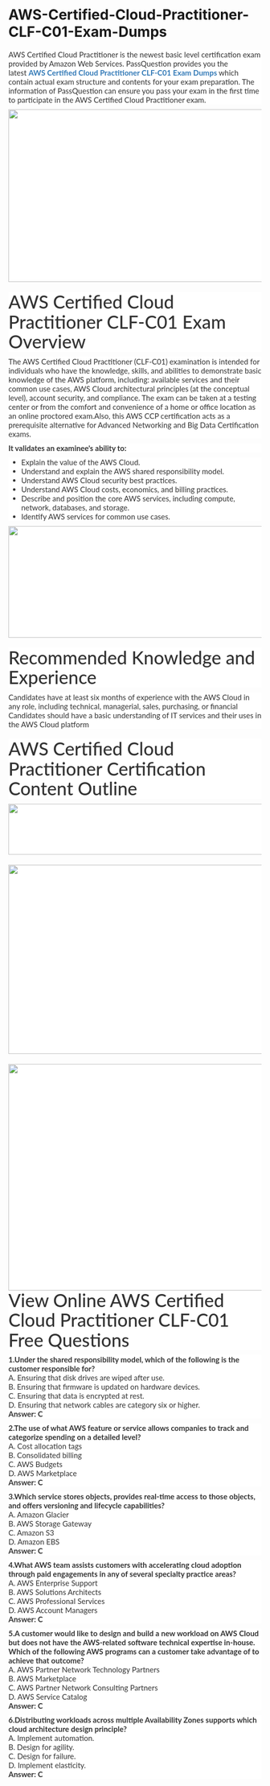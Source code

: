 # AWS-Certified-Cloud-Practitioner-CLF-C01-Exam-Dumps
<p>
	<p style="box-sizing:border-box;margin-top:0px;margin-bottom:10px;color:#333333;font-family:Lato;font-size:15px;white-space:normal;background-color:#FFFFFF;">
		AWS Certified Cloud Practitioner is the newest basic level certification exam provided by Amazon Web Services. PassQuestion provides you the latest&nbsp;<span style="box-sizing:border-box;font-weight:700;"><a href="https://www.passquestion.com/clf-c01.html" style="box-sizing:border-box;background-color:transparent;color:#337AB7;text-decoration-line:none;">AWS Certified Cloud Practitioner CLF-C01 Exam Dumps</a></span>&nbsp;which contain actual exam structure and contents for your exam preparation. The information of PassQuestion can ensure you pass your exam in the first time to participate in the AWS Certified Cloud Practitioner exam.
	</p>
	<p style="box-sizing:border-box;margin-top:0px;margin-bottom:10px;color:#333333;font-family:Lato;font-size:15px;white-space:normal;background-color:#FFFFFF;">
		<img alt="" src="https://www.passquestion.com/uploads/pqcom/images/20200422/d0c644a4a56e7a74c133bd7c17beb7b7.png" style="box-sizing:border-box;vertical-align:middle;max-width:100%;height:343px;width:600px;" />
	</p>
	<h1 style="box-sizing:border-box;margin:20px 0px 10px;font-size:36px;font-family:Lato;font-weight:500;line-height:1.1;color:#333333;white-space:normal;background-color:#FFFFFF;">
		AWS Certified Cloud Practitioner CLF-C01 Exam Overview
	</h1>
	<p style="box-sizing:border-box;margin-top:0px;margin-bottom:10px;color:#333333;font-family:Lato;font-size:15px;white-space:normal;background-color:#FFFFFF;">
		The AWS Certified Cloud Practitioner (CLF-C01) examination is intended for individuals who have the knowledge, skills, and abilities to demonstrate basic knowledge of the AWS platform, including: available services and their common use cases, AWS Cloud architectural principles (at the conceptual level), account security, and compliance. The exam can be taken at a testing center or from the comfort and convenience of a home or office location as an online proctored exam.Also, this AWS CCP certification acts as a prerequisite alternative for Advanced Networking and Big Data Certification exams.
	</p>
	<p style="box-sizing:border-box;margin-top:0px;margin-bottom:10px;color:#333333;font-family:Lato;font-size:15px;white-space:normal;background-color:#FFFFFF;">
		<span style="box-sizing:border-box;font-weight:700;">It validates an examinee's ability to:</span>
	</p>
	<ul style="box-sizing:border-box;margin-top:0px;margin-bottom:10px;color:#333333;font-family:Lato;font-size:15px;white-space:normal;background-color:#FFFFFF;">
		<li style="box-sizing:border-box;">
			Explain the value of the AWS Cloud.
		</li>
		<li style="box-sizing:border-box;">
			Understand and explain the AWS shared responsibility model.
		</li>
		<li style="box-sizing:border-box;">
			Understand AWS Cloud security best practices.
		</li>
		<li style="box-sizing:border-box;">
			Understand AWS Cloud costs, economics, and billing practices.
		</li>
		<li style="box-sizing:border-box;">
			Describe and position the core AWS services, including compute, network, databases, and storage.
		</li>
		<li style="box-sizing:border-box;">
			Identify AWS services for common use cases.
		</li>
	</ul>
	<p style="box-sizing:border-box;margin-top:0px;margin-bottom:10px;color:#333333;font-family:Lato;font-size:15px;white-space:normal;background-color:#FFFFFF;">
		<img alt="" src="https://www.passquestion.com/uploads/pqcom/images/20200422/09e45eb6f1bb13bb9c7d45b4b0a69c4b.jpg" style="box-sizing:border-box;vertical-align:middle;max-width:100%;height:222px;width:600px;" />
	</p>
	<h1 style="box-sizing:border-box;margin:20px 0px 10px;font-size:36px;font-family:Lato;font-weight:500;line-height:1.1;color:#333333;white-space:normal;background-color:#FFFFFF;">
		Recommended Knowledge and Experience
	</h1>
	<p style="box-sizing:border-box;margin-top:0px;margin-bottom:10px;color:#333333;font-family:Lato;font-size:15px;white-space:normal;background-color:#FFFFFF;">
		Candidates have at least six months of experience with the AWS Cloud in any role, including technical, managerial, sales, purchasing, or financial<br style="box-sizing:border-box;" />
Candidates should have a basic understanding of IT services and their uses in the AWS Cloud platform
	</p>
	<h1 style="box-sizing:border-box;margin:20px 0px 10px;font-size:36px;font-family:Lato;font-weight:500;line-height:1.1;color:#333333;white-space:normal;background-color:#FFFFFF;">
		AWS Certified Cloud Practitioner Certification Content Outline
	</h1>
	<p style="box-sizing:border-box;margin-top:0px;margin-bottom:10px;color:#333333;font-family:Lato;font-size:15px;white-space:normal;background-color:#FFFFFF;">
		<img alt="" src="https://www.passquestion.com/uploads/pqcom/images/20200422/68255825b9232a5a30c6e755c922a037.jpg" style="box-sizing:border-box;vertical-align:middle;max-width:100%;height:101px;width:600px;" />
	</p>
	<h1 style="box-sizing:border-box;margin:20px 0px 10px;font-size:36px;font-family:Lato;font-weight:500;line-height:1.1;color:#333333;white-space:normal;background-color:#FFFFFF;">
		<img alt="" src="https://www.passquestion.com/uploads/pqcom/images/20200422/03e202953427361c03a571c108bd48d2.jpg" style="box-sizing:border-box;vertical-align:middle;max-width:100%;height:376px;width:600px;" />
	</h1>
	<h1 style="box-sizing:border-box;margin:20px 0px 10px;font-size:36px;font-family:Lato;font-weight:500;line-height:1.1;color:#333333;white-space:normal;background-color:#FFFFFF;">
		<img alt="" src="https://www.passquestion.com/uploads/pqcom/images/20200422/1ad1ad8e0b33cefd7607cd6a640afea8.jpg" style="box-sizing:border-box;vertical-align:middle;max-width:100%;height:450px;width:600px;" /><br style="box-sizing:border-box;" />
View Online AWS Certified Cloud Practitioner CLF-C01 Free Questions
	</h1>
	<p style="box-sizing:border-box;margin-top:0px;margin-bottom:10px;color:#333333;font-family:Lato;font-size:15px;white-space:normal;background-color:#FFFFFF;">
		<span style="box-sizing:border-box;font-weight:700;">1.Under the shared responsibility model, which of the following is the customer responsible for?</span><br style="box-sizing:border-box;" />
A. Ensuring that disk drives are wiped after use.<br style="box-sizing:border-box;" />
B. Ensuring that firmware is updated on hardware devices.<br style="box-sizing:border-box;" />
C. Ensuring that data is encrypted at rest.<br style="box-sizing:border-box;" />
D. Ensuring that network cables are category six or higher.<br style="box-sizing:border-box;" />
<span style="box-sizing:border-box;font-weight:700;">Answer: C</span>
	</p>
	<p style="box-sizing:border-box;margin-top:0px;margin-bottom:10px;color:#333333;font-family:Lato;font-size:15px;white-space:normal;background-color:#FFFFFF;">
		<span style="box-sizing:border-box;font-weight:700;">2.The use of what AWS feature or service allows companies to track and categorize spending on a detailed level?</span><br style="box-sizing:border-box;" />
A. Cost allocation tags<br style="box-sizing:border-box;" />
B. Consolidated billing<br style="box-sizing:border-box;" />
C. AWS Budgets<br style="box-sizing:border-box;" />
D. AWS Marketplace<br style="box-sizing:border-box;" />
<span style="box-sizing:border-box;font-weight:700;">Answer: C</span>
	</p>
	<p style="box-sizing:border-box;margin-top:0px;margin-bottom:10px;color:#333333;font-family:Lato;font-size:15px;white-space:normal;background-color:#FFFFFF;">
		<span style="box-sizing:border-box;font-weight:700;">3.Which service stores objects, provides real-time access to those objects, and offers versioning and lifecycle capabilities?</span><br style="box-sizing:border-box;" />
A. Amazon Glacier<br style="box-sizing:border-box;" />
B. AWS Storage Gateway<br style="box-sizing:border-box;" />
C. Amazon S3<br style="box-sizing:border-box;" />
D. Amazon EBS<br style="box-sizing:border-box;" />
<span style="box-sizing:border-box;font-weight:700;">Answer: C</span>
	</p>
	<p style="box-sizing:border-box;margin-top:0px;margin-bottom:10px;color:#333333;font-family:Lato;font-size:15px;white-space:normal;background-color:#FFFFFF;">
		<span style="box-sizing:border-box;font-weight:700;">4.What AWS team assists customers with accelerating cloud adoption through paid engagements in any of several specialty practice areas?</span><br style="box-sizing:border-box;" />
A. AWS Enterprise Support<br style="box-sizing:border-box;" />
B. AWS Solutions Architects<br style="box-sizing:border-box;" />
C. AWS Professional Services<br style="box-sizing:border-box;" />
D. AWS Account Managers<br style="box-sizing:border-box;" />
<span style="box-sizing:border-box;font-weight:700;">Answer: C</span>
	</p>
	<p style="box-sizing:border-box;margin-top:0px;margin-bottom:10px;color:#333333;font-family:Lato;font-size:15px;white-space:normal;background-color:#FFFFFF;">
		<span style="box-sizing:border-box;font-weight:700;">5.A customer would like to design and build a new workload on AWS Cloud but does not have the AWS-related software technical expertise in-house.<br style="box-sizing:border-box;" />
Which of the following AWS programs can a customer take advantage of to achieve that outcome?</span><br style="box-sizing:border-box;" />
A. AWS Partner Network Technology Partners<br style="box-sizing:border-box;" />
B. AWS Marketplace<br style="box-sizing:border-box;" />
C. AWS Partner Network Consulting Partners<br style="box-sizing:border-box;" />
D. AWS Service Catalog<br style="box-sizing:border-box;" />
<span style="box-sizing:border-box;font-weight:700;">Answer: C</span>
	</p>
	<p style="box-sizing:border-box;margin-top:0px;margin-bottom:10px;color:#333333;font-family:Lato;font-size:15px;white-space:normal;background-color:#FFFFFF;">
		<span style="box-sizing:border-box;font-weight:700;">6.Distributing workloads across multiple Availability Zones supports which cloud architecture design principle?</span><br style="box-sizing:border-box;" />
A. Implement automation.<br style="box-sizing:border-box;" />
B. Design for agility.<br style="box-sizing:border-box;" />
C. Design for failure.<br style="box-sizing:border-box;" />
D. Implement elasticity.<br style="box-sizing:border-box;" />
<span style="box-sizing:border-box;font-weight:700;">Answer: C</span>
	</p>
</p>
<span style="white-space:normal;"></span>
